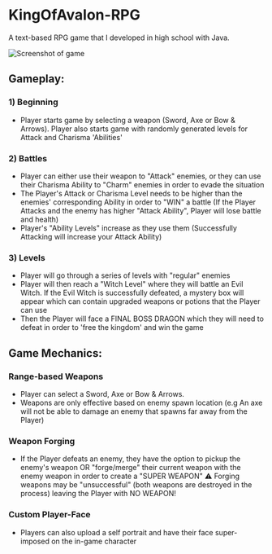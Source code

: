 # KingOfAvalon-RPG
A text-based RPG game that I developed in high school with Java.

![Screenshot of game](media/gameSC.png)

## Gameplay:
### 1) Beginning
  - Player starts game by selecting a weapon (Sword, Axe or Bow & Arrows). Player also starts game with randomly generated levels for Attack and Charisma 'Abilities'
### 2) Battles
  - Player can either use their weapon to "Attack" enemies, or they can use their Charisma Ability to "Charm" enemies in order to evade the situation
  - The Player's Attack or Charisma Level needs to be higher than the enemies' corresponding Ability in order to "WIN" a battle (If the Player Attacks and the enemy has higher "Attack Ability", Player will lose battle and health)
  - Player's "Ability Levels" increase as they use them (Successfully Attacking will increase your Attack Ability)
### 3) Levels
  - Player will go through a series of levels with "regular" enemies
  - Player will then reach a "Witch Level" where they will battle an Evil Witch. If the Evil Witch is successfully defeated, a mystery box will appear which can contain upgraded weapons or potions that the Player can use
  - Then the Player will face a FINAL BOSS DRAGON which they will need to defeat in order to 'free the kingdom' and win the game


## Game Mechanics:
### Range-based Weapons
  - Player can select a Sword, Axe or Bow & Arrows. 
  - Weapons are only effective based on enemy spawn location (e.g An axe will not be able to damage an enemy that spawns far away from the Player)

### Weapon Forging
  - If the Player defeats an enemy, they have the option to pickup the enemy's weapon OR "forge/merge" their current weapon with the enemy weapon in order to create a "SUPER WEAPON"
  ⚠️ Forging weapons may be "unsuccessful" (both weapons are destroyed in the process) leaving the Player with NO WEAPON!
  
### Custom Player-Face
 - Players can also upload a self portrait and have their face super-imposed on the in-game character


